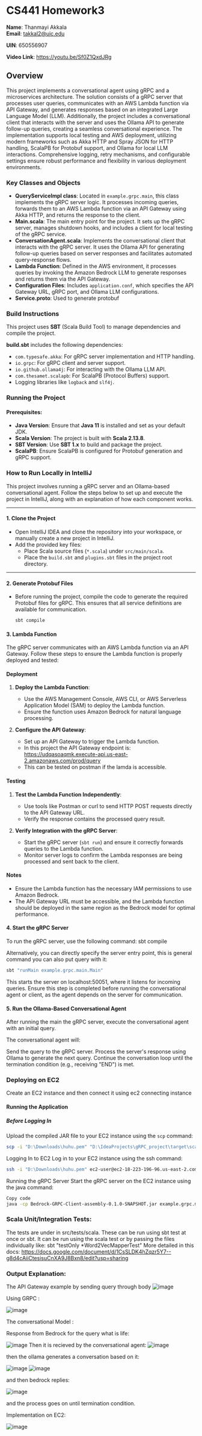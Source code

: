 # CS441 Homework3

**Name**: Thanmayi Akkala  
**Email**: takkal2@uic.edu

**UIN**: 650556907

**Video Link**: https://youtu.be/Sf0Z1QxdJRg

## Overview
This project implements a conversational agent using gRPC and a microservices architecture. The solution consists of a gRPC server that processes user queries, communicates with an AWS Lambda function via API Gateway, and generates responses based on an integrated Large Language Model (LLM). Additionally, the project includes a conversational client that interacts with the server and uses the Ollama API to generate follow-up queries, creating a seamless conversational experience. The implementation supports local testing and AWS deployment, utilizing modern frameworks such as Akka HTTP and Spray JSON for HTTP handling, ScalaPB for Protobuf support, and Ollama for local LLM interactions. Comprehensive logging, retry mechanisms, and configurable settings ensure robust performance and flexibility in various deployment environments.


### Key Classes and Objects

- **QueryServiceImpl class**: Located in `example.grpc.main`, this class implements the gRPC server logic. It processes incoming queries, forwards them to an AWS Lambda function via an API Gateway using Akka HTTP, and returns the response to the client.
- **Main.scala**: The main entry point for the project. It sets up the gRPC server, manages shutdown hooks, and includes a client for local testing of the gRPC service.
- **ConversationAgent.scala**: Implements the conversational client that interacts with the gRPC server. It uses the Ollama API for generating follow-up queries based on server responses and facilitates automated query-response flows.
- **Lambda Function**: Defined in the AWS environment, it processes queries by invoking the Amazon Bedrock LLM to generate responses and returns them via the API Gateway.
- **Configuration Files**: Includes `application.conf`, which specifies the API Gateway URL, gRPC port, and Ollama LLM configurations.
- **Service.proto**: Used to generate protobuf


### Build Instructions
This project uses **SBT** (Scala Build Tool) to manage dependencies and compile the project.

**build.sbt** includes the following dependencies:
- `com.typesafe.akka`: For gRPC server implementation and HTTP handling.
- `io.grpc`: For gRPC client and server support.
- `io.github.ollama4j`: For interacting with the Ollama LLM API.
- `com.thesamet.scalapb`: For ScalaPB (Protocol Buffers) support.
- Logging libraries like `logback` and `slf4j`.

### Running the Project

#### Prerequisites:
- **Java Version**: Ensure that **Java 11** is installed and set as your default JDK.
- **Scala Version**: The project is built with **Scala 2.13.8**.
- **SBT Version**: Use **SBT 1.x** to build and package the project.
- **ScalaPB**: Ensure ScalaPB is configured for Protobuf generation and gRPC support.


### How to Run Locally in IntelliJ

This project involves running a gRPC server and an Ollama-based conversational agent. Follow the steps below to set up and execute the project in IntelliJ, along with an explanation of how each component works.

---

#### 1. **Clone the Project**
- Open IntelliJ IDEA and clone the repository into your workspace, or manually create a new project in IntelliJ.
- Add the provided key files:
  - Place Scala source files (`*.scala`) under `src/main/scala`.
  - Place the `build.sbt` and `plugins.sbt` files in the project root directory.

---

#### 2. **Generate Protobuf Files**
- Before running the project, compile the code to generate the required Protobuf files for gRPC. This ensures that all service definitions are available for communication.
  ```bash
  sbt compile

#### 3. **Lambda Function**

The gRPC server communicates with an AWS Lambda function via an API Gateway. Follow these steps to ensure the Lambda function is properly deployed and tested:

#### Deployment
1. **Deploy the Lambda Function**:
   - Use the AWS Management Console, AWS CLI, or AWS Serverless Application Model (SAM) to deploy the Lambda function.
   - Ensure the function uses Amazon Bedrock for natural language processing.

2. **Configure the API Gateway**:
   - Set up an API Gateway to trigger the Lambda function.
   - In this project the API Gateway endpoint is: https://udqasoaqmk.execute-api.us-east-2.amazonaws.com/prod/query
   - This can be tested on postman if the lamda is accessible.

#### Testing
1. **Test the Lambda Function Independently**:
   - Use tools like Postman or curl to send HTTP POST requests directly to the API Gateway URL.
   - Verify the response contains the processed query result.

2. **Verify Integration with the gRPC Server**:
   - Start the gRPC server (`sbt run`) and ensure it correctly forwards queries to the Lambda function.
   - Monitor server logs to confirm the Lambda responses are being processed and sent back to the client.

#### Notes
- Ensure the Lambda function has the necessary IAM permissions to use Amazon Bedrock.
- The API Gateway URL must be accessible, and the Lambda function should be deployed in the same region as the Bedrock model for optimal performance.


#### 4. Start the gRPC Server

To run the gRPC server, use the following command:
  sbt compile

Alternatively, you can directly specify the server entry point, this is general command you can also put query with it:

```bash
sbt "runMain example.grpc.main.Main"
```
This starts the server on localhost:50051, where it listens for incoming queries. Ensure this step is completed before running the conversational agent or client, as the agent depends on the server for communication.
#### 5. Run the Ollama-Based Conversational Agent

After running the main the gRPC server, execute the conversational agent with an initial query.

The conversational agent will:

Send the query to the gRPC server.
Process the server's response using Ollama to generate the next query.
Continue the conversation loop until the termination condition (e.g., receiving "END") is met.

### Deploying on EC2
Create an EC2 instance and then connect it using ec2 connecting instance
#### Running the Application

##### **Before Logging In**
Upload the compiled JAR file to your EC2 instance using the `scp` command:

```bash
scp -i "D:\Downloads\huhu.pem" "D:\IdeaProjects\gRPC_project\target\scala-2.13\Bedrock-GRPC-Client-assembly-0.1.0-SNAPSHOT.jar" ec2-user@ec2-18-223-196-96.us-east-2.compute.amazonaws.com:/home/ec2-user/
```
Logging In to EC2
Log in to your EC2 instance using the ssh command:

```bash
ssh -i "D:\Downloads\huhu.pem" ec2-user@ec2-18-223-196-96.us-east-2.compute.amazonaws.com
```

Running the gRPC Server
Start the gRPC server on the EC2 instance using the java command:

```bash
Copy code
java -cp Bedrock-GRPC-Client-assembly-0.1.0-SNAPSHOT.jar example.grpc.main.Main
```

### Scala Unit/Integration Tests:
The tests are under in src/tests/scala. These can be run using sbt test at once or sbt.
It can be run using the scala test or by passing the files individually like: sbt "testOnly *Word2VecMapperTest"
More detailed in this docs: https://docs.google.com/document/d/1CsSLDK4hZqzr5Y7--g8d4cAiiCtesisuCnXA9J8Bxn8/edit?usp=sharing
### Output Explanation:
The API Gateway example by sending query through body
![image](https://github.com/user-attachments/assets/8a5a5b04-c301-4ebf-8be8-c08a37ab9289)

Using GRPC :

![image](https://github.com/user-attachments/assets/790b0ddc-d435-4c04-8bee-6c2046c3daa3)


The conversational Model :

Response from Bedrock for the query what is life:

![image](https://github.com/user-attachments/assets/355e1a65-7f0f-49ae-a68d-11082b15c559)
Then it is recieved by the conversational agent:
![image](https://github.com/user-attachments/assets/2c4030a2-a21f-410a-8a14-469ce964d22d)

then the ollama generates a conversation based on it:

![image](https://github.com/user-attachments/assets/5e1b11dc-059a-4f6b-9c0c-645098c5e650)
![image](https://github.com/user-attachments/assets/af2d298e-0def-4c1a-8ba5-dddbea295333)

and then bedrock replies:

![image](https://github.com/user-attachments/assets/08c9261b-e798-40be-ab1c-81eec5efb33e)

and the process goes on until termination condition.

Implementation on EC2:

![image](https://github.com/user-attachments/assets/270ae5d6-e07e-4877-8576-77d8d667beef)















